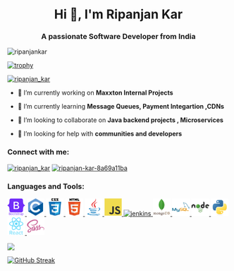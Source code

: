 <h1 align="center">Hi 👋, I'm Ripanjan Kar</h1>
<h3 align="center">A passionate Software Developer from India</h3>

<p align="left"> <img src="https://komarev.com/ghpvc/?username=ripanjankar&label=Profile%20views&color=0e75b6&style=flat" alt="ripanjankar" /> </p>

[![trophy](https://github-profile-trophy.vercel.app/?username=ripanjankar&theme=onedark)](https://github.com/ryo-ma/github-profile-trophy)

<p align="left"> <a href="https://twitter.com/ripanjan_kar" target="blank"><img src="https://img.shields.io/twitter/follow/ripanjan_kar?logo=twitter&style=for-the-badge" alt="ripanjan_kar" /></a> </p>

- 🔭 I’m currently working on **Maxxton Internal Projects**

- 🌱 I’m currently learning **Message Queues, Payment Integartion ,CDNs**

- 👯 I’m looking to collaborate on **Java backend projects , Microservices**

- 🤝 I’m looking for help with **communities and developers**

<h3 align="left">Connect with me:</h3>
<p align="left">
<a href="https://twitter.com/ripanjan_kar" target="blank"><img align="center" src="https://raw.githubusercontent.com/rahuldkjain/github-profile-readme-generator/master/src/images/icons/Social/twitter.svg" alt="ripanjan_kar" height="30" width="40" /></a>
<a href="https://linkedin.com/in/ripanjan-kar-8a69a11ba" target="blank"><img align="center" src="https://raw.githubusercontent.com/rahuldkjain/github-profile-readme-generator/master/src/images/icons/Social/linked-in-alt.svg" alt="ripanjan-kar-8a69a11ba" height="30" width="40" /></a>
</p>

<h3 align="left">Languages and Tools:</h3>
<p align="left"> <a href="https://getbootstrap.com" target="_blank" rel="noreferrer"> <img src="https://raw.githubusercontent.com/devicons/devicon/master/icons/bootstrap/bootstrap-plain-wordmark.svg" alt="bootstrap" width="40" height="40"/> </a> <a href="https://www.cprogramming.com/" target="_blank" rel="noreferrer"> <img src="https://raw.githubusercontent.com/devicons/devicon/master/icons/c/c-original.svg" alt="c" width="40" height="40"/> </a> <a href="https://www.w3schools.com/css/" target="_blank" rel="noreferrer"> <img src="https://raw.githubusercontent.com/devicons/devicon/master/icons/css3/css3-original-wordmark.svg" alt="css3" width="40" height="40"/> </a> <a href="https://www.w3.org/html/" target="_blank" rel="noreferrer"> <img src="https://raw.githubusercontent.com/devicons/devicon/master/icons/html5/html5-original-wordmark.svg" alt="html5" width="40" height="40"/> </a> <a href="https://www.java.com" target="_blank" rel="noreferrer"> <img src="https://raw.githubusercontent.com/devicons/devicon/master/icons/java/java-original.svg" alt="java" width="40" height="40"/> </a> <a href="https://developer.mozilla.org/en-US/docs/Web/JavaScript" target="_blank" rel="noreferrer"> <img src="https://raw.githubusercontent.com/devicons/devicon/master/icons/javascript/javascript-original.svg" alt="javascript" width="40" height="40"/> </a> <a href="https://www.jenkins.io" target="_blank" rel="noreferrer"> <img src="https://www.vectorlogo.zone/logos/jenkins/jenkins-icon.svg" alt="jenkins" width="40" height="40"/> </a> <a href="https://www.mongodb.com/" target="_blank" rel="noreferrer"> <img src="https://raw.githubusercontent.com/devicons/devicon/master/icons/mongodb/mongodb-original-wordmark.svg" alt="mongodb" width="40" height="40"/> </a> <a href="https://www.mysql.com/" target="_blank" rel="noreferrer"> <img src="https://raw.githubusercontent.com/devicons/devicon/master/icons/mysql/mysql-original-wordmark.svg" alt="mysql" width="40" height="40"/> </a> <a href="https://nodejs.org" target="_blank" rel="noreferrer"> <img src="https://raw.githubusercontent.com/devicons/devicon/master/icons/nodejs/nodejs-original-wordmark.svg" alt="nodejs" width="40" height="40"/> </a> <a href="https://www.python.org" target="_blank" rel="noreferrer"> <img src="https://raw.githubusercontent.com/devicons/devicon/master/icons/python/python-original.svg" alt="python" width="40" height="40"/> </a> <a href="https://reactjs.org/" target="_blank" rel="noreferrer"> <img src="https://raw.githubusercontent.com/devicons/devicon/master/icons/react/react-original-wordmark.svg" alt="react" width="40" height="40"/> </a> <a href="https://sass-lang.com" target="_blank" rel="noreferrer"> <img src="https://raw.githubusercontent.com/devicons/devicon/master/icons/sass/sass-original.svg" alt="sass" width="40" height="40"/> </a> </p>

<a href="https://github.com/ripanjankar/github-readme-stats">
  <img height=200 align="center" src="https://github-readme-stats.vercel.app/api?username=ripanjankar" />
</a>

[![GitHub Streak](https://github-readme-streak-stat-umber.vercel.app?user=ripanjankar&theme=dark&border_radius=5&short_numbers=true&date_format=%5BY%20%5DM%20j&card_width=550&background=45%2CBE2DEB%2CEBE636&ring=743FA6C2&currStreakLabel=743FA6C2&fire=FF0E2A&dates=14032BED&stroke=289463&sideNums=482768C2)](https://git.io/streak-stats)

<!---
ripanjankar/ripanjankar is a ✨ special ✨ repository because its `README.md` (this file) appears on your GitHub profile.
You can click the Preview link to take a look at your changes.
--->
